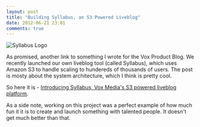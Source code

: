 ```yaml
---
layout: post
title: "Building Syllabus, an S3 Powered Liveblog"
date: 2012-06-21 23:01
comments: true
---
```


![Syllabus Logo](http://media.tumblr.com/tumblr_m5o9lcpkuL1qgrbx9.jpg)

As promised, another link to something I wrote for the Vox Product Blog.
We recently launched our own liveblog tool (called Syllabus), which uses Amazon S3 to handle
scaling to hundereds of thousands of users.
The post is mosty about the system architecture, which I think is pretty cool.

So here it is - [Introducing Syllabus, Vox Media's S3 powered liveblog platform](http://product.voxmedia.com/post/25113965826/introducing-syllabus-vox-medias-s3-powered-liveblog).

As a side note, working on this project was a perfect example of how much fun it it is to create and launch something with 
talented people. It doesn't get much better than that.
